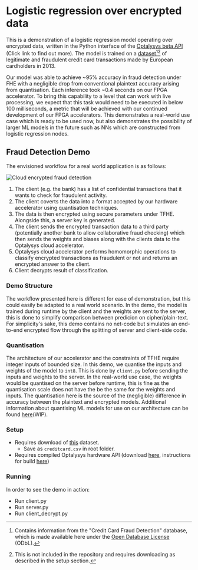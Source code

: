 # Logistic regression over encrypted data
This is a demonstration of a logistic regression model operating over encrypted data, written in the Python interface of the [Optalysys beta API](https://optalysys.gitbook.io/optalysys-accelerator-documentation/QQvmmApy5f2RR4eiSHLZ/) (Click link to find out more).
The model is trained on a [dataset](https://www.kaggle.com/datasets/mlg-ulb/creditcardfraud/data)[^1][^2] of legitimate and fraudulent credit card transactions made by European cardholders in 2013.

Our model was able to achieve ~95% accuracy in fraud detection under FHE with a negligible drop from conventional plaintext accuracy arising from quantisation.
Each inference took ~0.4 seconds on our FPGA accelerator. To bring this capability to a level that can work with live processing, we expect that this task would need to be executed in below 100 milliseconds, a metric that will be achieved with our continued development of our FPGA accelerators.
This demonstrates a real-world use case which is ready to be used now, but also demonstrates the possibility of larger ML models in the future such as NNs which are constructed from logistic regression nodes.

[^1]:Contains information from the "Credit Card Fraud Detection" database, which is made available here under the [Open Database License](https://opendatacommons.org/licenses/odbl/1-0/) (ODbL).
[^2]: This is not included in the repository and requires downloading as described in the setup section.

## Fraud Detection Demo
The envisioned workflow for a real world application is as follows:

![Cloud encrypted fraud detection](Architecture_Diagram.png)
1. The client (e.g. the bank) has a list of confidential transactions that it wants to check for fraudulent activity.
2. The client coverts the data into a format accepted by our hardware accelerator using quantisation techniques.
3. The data is then encrypted using secure parameters under TFHE. Alongside this, a server key is generated.
4. The client sends the encrypted transaction data to a third party (potentially another bank to allow collaborative fraud checking)  which then sends the weights and biases along with the clients data to the Optalysys cloud accelerator.
5. Optalysys cloud accelerator performs homomorphic operations to classify encrypted transactions as fraudulent or not and returns an encrypted answer to the client.
6. Client decrypts result of classification.

### Demo Structure
The workflow presented here is different for ease of demonstration, but this could easily be adapted to a real world scenario.
In the demo, the model is trained during runtime by the client and the weights are sent to the server, this is done to simplify comparison between predicion on cipher/plain-text.
For simplicity's sake, this demo contains no net-code but simulates an end-to-end encrypted flow through the splitting of server and client-side code.

### Quantisation
The architecture of our accelerator and the constraints of TFHE require integer inputs of bounded size. In this demo, we quantise the inputs and weights of the model to `int8`. This is done by `client.py` before sending the inputs and weights to the server. In the real-world use case, the weights would be quantised on the server before runtime, this is fine as the quantisation scale does not have the be the same for the weights and inputs.
The quantisation here is the source of the (negligible) difference in accuracy between the plaintext and encrypted models. Additional information about quantising ML models for use on our architecture can be found [here]()(WIP).

### Setup
- Requires download of [this](https://www.kaggle.com/datasets/mlg-ulb/creditcardfraud/download?datasetVersionNumber3) dataset.
	- Save as `creditcard.csv` in root folder.
- Requires compiled Optalysys hardware API (download [here](https://github.com/Optalysys-Ltd/Demo_2023_cpu), instructions for build [here](https://app.gitbook.com/o/bEvcde7f23Rb4MbiFmMC/s/qC31JN0hBICHfQGnpyZu/getting-access-to-the-api-and-materials/building_api))

### Running
In order to see the demo in action:
- Run client.py
- Run server.py
- Run client\_decrypt.py
